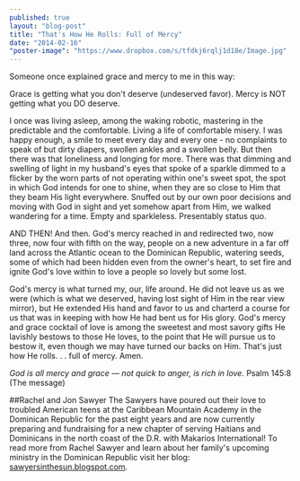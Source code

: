 ```yaml
---
published: true
layout: "blog-post"
title: "That's How He Rolls: Full of Mercy"
date: "2014-02-16"
"poster-image": "https://www.dropbox.com/s/tfdkj6rqlj1d18e/Image.jpg"
---
```


Someone once explained grace and mercy to me in this way:

Grace is getting what you don't deserve (undeserved favor).  Mercy is NOT getting what you DO deserve.  

I once was living asleep, among the waking robotic, mastering in the predictable and the comfortable.  Living a life of comfortable misery.  I was happy enough, a smile to meet every day and every one - no complaints to speak of but dirty diapers, swollen ankles and a swollen belly. But then there was that loneliness and longing for more.  There was that dimming and swelling of light in my husband's eyes that spoke of a sparkle dimmed to a flicker by the worn parts of not operating within one's sweet spot, the spot in which God intends for one to shine, when they are so close to Him that they beam His light everywhere.  Snuffed out by our own poor decisions and moving with God in sight and yet somehow apart from Him, we walked wandering for a time. Empty and sparkleless. Presentably status quo.

AND THEN! And then.  God's mercy reached in and redirected two, now three, now four with fifth on the way,  people on a new adventure in a far off land across the Atlantic ocean to the Dominican Republic, watering seeds, some of which had been hidden even from the owner's heart, to set fire and ignite God's love within to love a people so lovely but some lost.  

God's mercy is what turned my, our, life around.  He did not leave us as we were (which is what we deserved, having lost sight of Him in the rear view mirror), but He extended His hand and favor to us and charterd a course for us that was in keeping with how He had bent us for His glory.  God's mercy and grace cocktail of love is among the sweetest and most savory gifts He lavishly bestows to those He loves, to the point that He will pursue us to bestow it, even though we may have turned our backs on Him.  That's just how He rolls. . . full of mercy. Amen.  

*God is all mercy and grace — not quick to anger, is rich in love.* 
Psalm 145:8 (The message)

##Rachel and Jon Sawyer
The Sawyers have poured out their love to troubled American teens at the Caribbean Mountain Academy in the Dominican Republic for the past eight years and are now currently preparing and fundraising for a new chapter of serving Haitians and Dominicans in the north coast of the D.R. with Makarios International!  To read more from Rachel Sawyer and learn about her family's upcoming ministry in the Dominican Republic visit her blog: <a href="http://sawyersinthesun.blogspot.com" target="_blank">sawyersinthesun.blogspot.com</a>.
